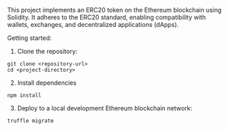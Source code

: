 This project implements an ERC20 token on the Ethereum blockchain using Solidity.
It adheres to the ERC20 standard, enabling compatibility with wallets, exchanges, and decentralized applications (dApps).

Getting started:
1. Clone the repository:
```
git clone <repository-url>
cd <project-directory>
```
2. Install dependencies
```
npm install
```
3. Deploy to a local development Ethereum blockchain network:
```
truffle migrate
```
